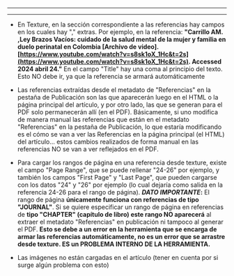 
---
---

- En Texture, en la sección correspondiente a las referencias hay campos en los cuales hay "," extras. Por ejemplo, en la referencia: 
  **"Carrillo AM. ,Ley Brazos Vacíos: cuidado de la salud mental de la mujer y familia en duelo perinatal en Colombia [Archivo de video]. [https://www.youtube.com/watch?v=s8sk1oX_1Hc&t=2s](https://www.youtube.com/watch?v=s8sk1oX_1Hc&t=2s). Accessed 2024 abril 24."** 
  En el campo "Title" hay una coma al principio del texto. Esto NO debe ir, ya que la referencia se armará automáticamente

- Las referencias extraídas desde el metadato de "Referencias" en la pestaña de Publicación son las que aparecerán luego en el HTML o la página principal del artículo, y por otro lado, las que se generan para el PDF solo permanecerán allí (en el PDF). 
  Básicamente, si uno modifica de manera manual las referencias que están en el metadato "Referencias" en la pestaña de Publicación, lo que estaría modificando es el cómo se van a ver las Referencias en la página principal (el HTML) del artículo... estos cambios realizados de forma manual en las referencias NO se van a ver reflejados en el PDF.

- Para cargar los rangos de página en una referencia desde texture, existe el campo "Page Range", que se puede rellenar "24-26" por ejemplo, y también los campos "First Page" y "Last Page", que pueden cargarse con los datos "24" y "26" por ejemplo (lo cual dejaría como salida en la referencia 24-26 para el rango de página).
  ***DATO IMPORTANTE*:** El rango de página **únicamente funciona con referencias de tipo "JOURNAL"**. 
  Si se quiere especificar un rango de página en referencias de **tipo "CHAPTER" (capítulo de libro) este rango NO aparecerá** al extraer el metadato "Referencias" en publicación ni tampoco al generar el PDF. **Esto se debe a un error en la herramienta que se encarga de armar las referencias automáticamente, no es un error que se arrastre desde texture. ES un PROBLEMA INTERNO DE LA HERRAMIENTA.** 

- Las imágenes no están cargadas en el artículo (tener en cuenta por si surge algún problema con esto)

